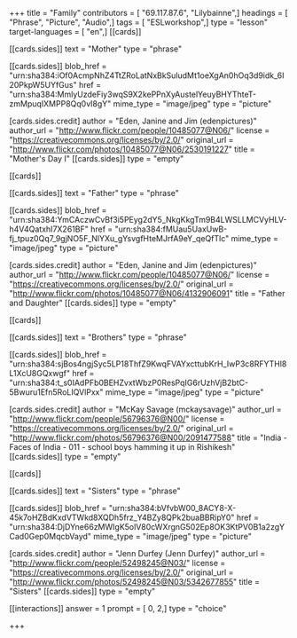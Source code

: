 +++
title = "Family"
contributors = [ "69.117.87.6", "Lilybainne",]
headings = [ "Phrase", "Picture", "Audio",]
tags = [ "ESLworkshop",]
type = "lesson"
target-languages = [ "en",]
[[cards]]

[[cards.sides]]
text = "Mother"
type = "phrase"

[[cards.sides]]
blob_href = "urn:sha384:iOf0AcmpNhZ4TtZRoLatNxBkSuludMt1oeXgAn0hOq3d9idk_6I20PkpW5UYfGus"
href = "urn:sha384:MmlyUzdeFiy3wqS9X2kePPnXyAustelYeuyBHYThteT-zmMpuqIXMPP8Qq0vI8gY"
mime_type = "image/jpeg"
type = "picture"

[cards.sides.credit]
author = "Eden, Janine and Jim (edenpictures)"
author_url = "http://www.flickr.com/people/10485077@N06/"
license = "https://creativecommons.org/licenses/by/2.0/"
original_url = "http://www.flickr.com/photos/10485077@N06/2530191227"
title = "Mother's Day I"
[[cards.sides]]
type = "empty"

[[cards]]

[[cards.sides]]
text = "Father"
type = "phrase"

[[cards.sides]]
blob_href = "urn:sha384:YmCAczwCvBf3i5PEyg2dY5_NkgKkgTm9B4LWSLLMCVyHLV-h4V4QatxhI7X261BF"
href = "urn:sha384:fMUau5UaxUwB-fj_tpuz0Qq7_9gjNO5F_NlYXu_gYsvgfHteMJrfA9eY_qeQfTlc"
mime_type = "image/jpeg"
type = "picture"

[cards.sides.credit]
author = "Eden, Janine and Jim (edenpictures)"
author_url = "http://www.flickr.com/people/10485077@N06/"
license = "https://creativecommons.org/licenses/by/2.0/"
original_url = "http://www.flickr.com/photos/10485077@N06/4132906091"
title = "Father and Daughter"
[[cards.sides]]
type = "empty"

[[cards]]

[[cards.sides]]
text = "Brothers"
type = "phrase"

[[cards.sides]]
blob_href = "urn:sha384:sjBos4ngjSyc5LP18ThfZ9KwqFVAYxcttubKrH_IwP3c8RFYTHl8L1XcU8GQxwgf"
href = "urn:sha384:t_s0IAdPFb0BEHZvxtWbzP0ResPqIG6rUzhVjB2btC-5Bwuru1Efn5RoLIQVlPxx"
mime_type = "image/jpeg"
type = "picture"

[cards.sides.credit]
author = "McKay Savage (mckaysavage)"
author_url = "http://www.flickr.com/people/56796376@N00/"
license = "https://creativecommons.org/licenses/by/2.0/"
original_url = "http://www.flickr.com/photos/56796376@N00/2091477588"
title = "India - Faces of India - 011 - school boys hamming it up in Rishikesh"
[[cards.sides]]
type = "empty"

[[cards]]

[[cards.sides]]
text = "Sisters"
type = "phrase"

[[cards.sides]]
blob_href = "urn:sha384:bVfvbW00_8ACY8-X-45k7oHZBdKxdVTWkd8XQDh5frz_Y4BZy8QPk2buaBBRipY0"
href = "urn:sha384:DjDYne66zMWIgK5olV80cWXrgnG502Ep8OK3KtPV0B1a2zgYCad0Gep0MqcbVayd"
mime_type = "image/jpeg"
type = "picture"

[cards.sides.credit]
author = "Jenn Durfey (Jenn Durfey)"
author_url = "http://www.flickr.com/people/52498245@N03/"
license = "https://creativecommons.org/licenses/by/2.0/"
original_url = "http://www.flickr.com/photos/52498245@N03/5342677855"
title = "Sisters"
[[cards.sides]]
type = "empty"

[[interactions]]
answer = 1
prompt = [ 0, 2,]
type = "choice"

+++
